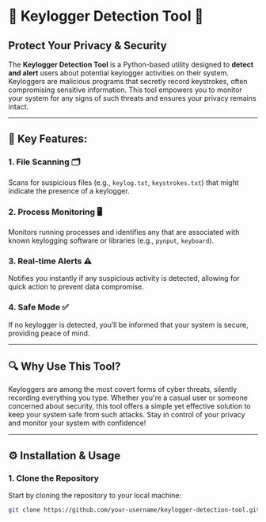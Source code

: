 # 🔐 **Keylogger Detection Tool** 🔐

## **Protect Your Privacy & Security**

The **Keylogger Detection Tool** is a Python-based utility designed to **detect and alert** users about potential keylogger activities on their system. Keyloggers are malicious programs that secretly record keystrokes, often compromising sensitive information. This tool empowers you to monitor your system for any signs of such threats and ensures your privacy remains intact.

---

## 🚨 **Key Features:**

### **1. File Scanning 🗂️**
Scans for suspicious files (e.g., `keylog.txt`, `keystrokes.txt`) that might indicate the presence of a keylogger.

### **2. Process Monitoring 🖥️**
Monitors running processes and identifies any that are associated with known keylogging software or libraries (e.g., `pynput`, `keyboard`).

### **3. Real-time Alerts ⚠️**
Notifies you instantly if any suspicious activity is detected, allowing for quick action to prevent data compromise.

### **4. Safe Mode ✅**
If no keylogger is detected, you’ll be informed that your system is secure, providing peace of mind.

---

## 🔍 **Why Use This Tool?**

Keyloggers are among the most covert forms of cyber threats, silently recording everything you type. Whether you're a casual user or someone concerned about security, this tool offers a simple yet effective solution to keep your system safe from such attacks. Stay in control of your privacy and monitor your system with confidence!

---

## ⚙️ **Installation & Usage**

### **1. Clone the Repository**
Start by cloning the repository to your local machine:

```bash
git clone https://github.com/your-username/keylogger-detection-tool.git
